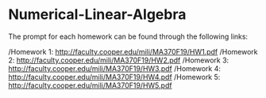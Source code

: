 # Numerical-Linear-Algebra

The prompt for each homework can be found through the following links:

/Homework 1: http://faculty.cooper.edu/mili/MA370F19/HW1.pdf
/Homework 2: http://faculty.cooper.edu/mili/MA370F19/HW2.pdf
/Homework 3: http://faculty.cooper.edu/mili/MA370F19/HW3.pdf
/Homework 4: http://faculty.cooper.edu/mili/MA370F19/HW4.pdf
/Homework 5: http://faculty.cooper.edu/mili/MA370F19/HW5.pdf
